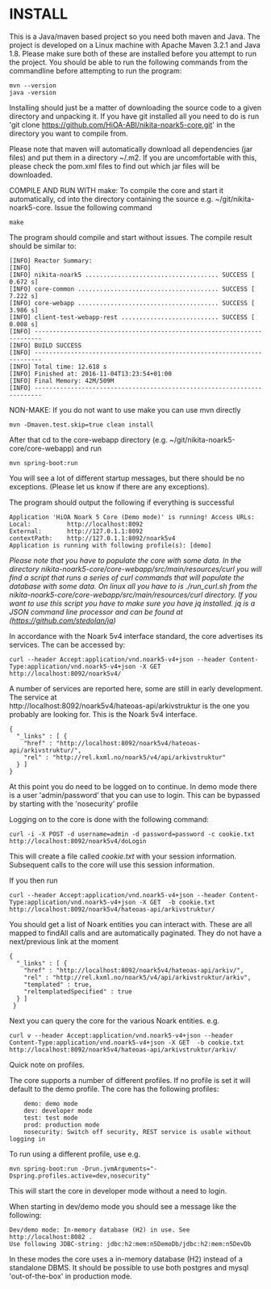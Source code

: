 # INSTALL

This is a Java/maven based project so you need both maven and Java. The project is developed on a Linux machine with
Apache Maven 3.2.1 and Java 1.8. Please make sure both of these are installed before you attempt to run the project.
You should be able to run the following commands from the commandline before attempting to run the program:

    mvn --version
    java -version

Installing should just be a matter of downloading the source code to a given directory and unpacking it. If you have git
installed all you need to do is run 'git clone https://github.com/HiOA-ABI/nikita-noark5-core.git' in the directory you
want to compile from.

Please note that maven will automatically download all dependencies (jar files) and put them in a directory ~/.m2. If 
you are uncomfortable with this, please check the pom.xml files to find out which jar files will be downloaded.

COMPILE AND RUN WITH make:
To compile the core and start it automatically, cd into the directory containing the source e.g. ~/git/nikita-noark5-core.
Issue the following command

    make     

The program should compile and start without issues. The compile result should be similar to:

 	[INFO] Reactor Summary:
 	[INFO]
 	[INFO] nikita-noark5 ..................................... SUCCESS [  0.672 s]
 	[INFO] core-common ....................................... SUCCESS [  7.222 s]
 	[INFO] core-webapp ....................................... SUCCESS [  3.986 s]
 	[INFO] client-test-webapp-rest ........................... SUCCESS [  0.008 s]
 	[INFO] ------------------------------------------------------------------------
 	[INFO] BUILD SUCCESS
 	[INFO] ------------------------------------------------------------------------
 	[INFO] Total time: 12.618 s
 	[INFO] Finished at: 2016-11-04T13:23:54+01:00
 	[INFO] Final Memory: 42M/509M
 	[INFO] ------------------------------------------------------------------------

NON-MAKE:
If you do not want to use make you can use mvn directly

    mvn -Dmaven.test.skip=true clean install


After that cd to the core-webapp directory
(e.g. ~/git/nikita-noark5-core/core-webapp) and run

    mvn spring-boot:run

You will see a lot of different startup messages, but there should be no exceptions. (Please let us know if there are
any exceptions).

 The program should output the following if everything is successful

 	Application 'HiOA Noark 5 Core (Demo mode)' is running! Access URLs:
 	Local: 			http://localhost:8092
 	External: 		http://127.0.1.1:8092
 	contextPath: 	http://127.0.1.1:8092/noark5v4
 	Application is running with following profile(s): [demo] 


*Please note that you have to populate the core with some data. In the directory nikita-noark5-core/core-webapp/src/main/resources/curl
 you will find a script that runs a series of curl commands that will populate the database with some data. On linux all
  you have to is ./run_curl.sh from the nikita-noark5-core/core-webapp/src/main/resources/curl directory. If you want to use this 
  script you have to make sure you have jq installed. jq is a JSON command line processor and can be found at (https://github.com/stedolan/jq)*
 
In accordance with the Noark 5v4 interface standard, the core advertises its services. The can be accessed by:

    curl --header Accept:application/vnd.noark5-v4+json --header Content-Type:application/vnd.noark5-v4+json -X GET http://localhost:8092/noark5v4/

A number of services are reported here, some are still in early development. The service at  
http://localhost:8092/noark5v4/hateoas-api/arkivstruktur is the one you probably are looking for. This is the Noark 5v4 interface.

    {
      "_links" : [ {
        "href" : "http://localhost:8092/noark5v4/hateoas-api/arkivstruktur/",
        "rel" : "http://rel.kxml.no/noark5/v4/api/arkivstruktur"
      } ]
    }

At this point you do need to be logged on to continue. In demo mode there is a user 'admin/password' that you can use 
to login. This can be bypassed by starting with the 'nosecurity' profile
     
Logging on to the core is done with the following command:

    curl -i -X POST -d username=admin -d password=password -c cookie.txt http://localhost:8092/noark5v4/doLogin

This will create a file called *cookie.txt* with your session information. Subsequent calls to the core will use this
session information.

If you then run
    
    curl --header Accept:application/vnd.noark5-v4+json --header Content-Type:application/vnd.noark5-v4+json -X GET  -b cookie.txt  http://localhost:8092/noark5v4/hateoas-api/arkivstruktur/

You should get a list of Noark entities you can interact with.  These are all mapped to findAll calls and are automatically paginated. They do not have a next/previous link at the moment

    {
      "_links" : [ {
        "href" : "http://localhost:8092/noark5v4/hateoas-api/arkiv/",
        "rel" : "http://rel.kxml.no/noark5/v4/api/arkivstruktur/arkiv",
        "templated" : true,
        "reltemplatedSpecified" : true
      } ]
     }

Next you can query the core for the various Noark entities. e.g.

    curl v --header Accept:application/vnd.noark5-v4+json --header Content-Type:application/vnd.noark5-v4+json -X GET  -b cookie.txt http://localhost:8092/noark5v4/hateoas-api/arkivstruktur/arkiv/


Quick note on profiles.

The core supports a number of different profiles. If no profile is set it will default to the demo profile. The core has
 the following profiles:

        demo: demo mode
        dev: developer mode
        test: test mode
        prod: production mode
        nosecurity: Switch off security, REST service is usable without logging in

To run using a different profile, use e.g.

    mvn spring-boot:run -Drun.jvmArguments="-Dspring.profiles.active=dev,nosecurity"

This will start the core in developer mode without a need to login.

When starting in dev/demo mode you should see a message like the following:

    Dev/demo mode: In-memory database (H2) in use. See http://localhost:8082 .
    Use following JDBC-string: jdbc:h2:mem:n5DemoDb/jdbc:h2:mem:n5DevDb

In these modes the core uses a in-memory database (H2) instead of a standalone DBMS. It should be possible to use both
postgres and mysql 'out-of-the-box' in production mode.

